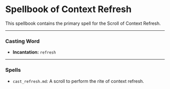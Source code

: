 # Spellbook of Context Refresh

This spellbook contains the primary spell for the Scroll of Context Refresh.

---

### Casting Word
- **Incantation:** `refresh`

---

### Spells
- `cast_refresh.md`: A scroll to perform the rite of context refresh.
